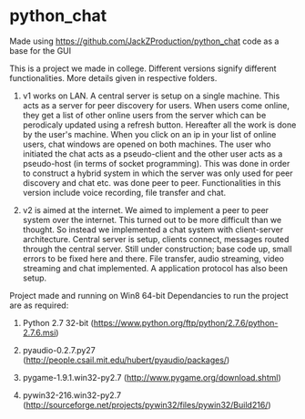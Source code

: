 python_chat
===========

Made using https://github.com/JackZProduction/python_chat code as a base for the GUI

This is a project we made in college. Different versions signify different functionalities. More details given in respective folders.

1. v1 works on LAN. A central server is setup on a single machine. This acts as a server for peer discovery for users. When users come online, they get a list of other online users from the server which can be perodicaly updated using a refresh button. Hereafter all the work is done by the user's machine. When you click on an ip in your list of online users, chat windows are opened on both machines. The user who initiated the chat acts as a pseudo-client and the other user acts as a pseudo-host (in terms of socket programming). This was done in order to construct a hybrid system in which the server was only used for peer discovery and chat etc. was done peer to peer. Functionalities in this version include voice recording, file transfer and chat. 

2. v2 is aimed at the internet. We aimed to implement a peer to peer system over the internet. This turned out to be more difficult than we thought. So instead we implemented a chat system with client-server architecture. Central server is setup, clients connect, messages routed through the central server. Still under construction; base code up, small errors to be fixed here and there. File transfer, audio streaming, video streaming and chat implemented. A application protocol has also been setup.

Project made and running on Win8 64-bit
Dependancies to run the project are as required:

1. Python 2.7 32-bit (https://www.python.org/ftp/python/2.7.6/python-2.7.6.msi)

2. pyaudio-0.2.7.py27 (http://people.csail.mit.edu/hubert/pyaudio/packages/)

3. pygame-1.9.1.win32-py2.7 (http://www.pygame.org/download.shtml)

4. pywin32-216.win32-py2.7 (http://sourceforge.net/projects/pywin32/files/pywin32/Build216/)
